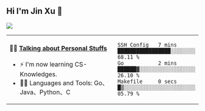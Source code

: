 
## Hi I'm Jin Xu 👋
![](https://komarev.com/ghpvc/?username=jiayouxujin&color=brightgreen&label=PROFILE+VIEWS)



<table align="center">
<tr>
<td valign="top" width="60%">

#### 🏋️‍♀️ <a href="https://github.com/jiayouxujin" target="_blank">Talking about Personal Stuffs</a>
<!-- recent_releases starts -->

- ⚡  I'm now learning CS-Knowledges.  
- 🏊‍♂️ Languages and Tools: Go、Java、Python、C
<!-- recent_releases ends -->
</td>
<td>
 
<!--START_SECTION:waka-->

```text
SSH Config   7 mins          █████████████████░░░░░░░░   68.11 %
Go           2 mins          ██████▓░░░░░░░░░░░░░░░░░░   26.10 %
Makefile     0 secs          █▒░░░░░░░░░░░░░░░░░░░░░░░   05.79 %
```

<!--END_SECTION:waka-->
 
</td>
</tr>
</table>





